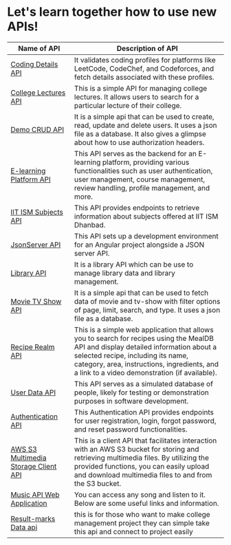 # **Let's learn together how to use new APIs!**

| Name of API | Description of API |
|---|---|
|[Coding Details API](./CodingDetails_API)| It validates coding profiles for platforms like LeetCode, CodeChef, and Codeforces, and fetch details associated with these profiles.|
|[College Lectures API](./College_Lectures_API)| This is a simple API for managing college lectures. It allows users to search for a particular lecture of their college.|
|[Demo CRUD API](./Demo_CRUD_API)| It is a simple api that can be used to create, read, update and delete users. It uses a json file as a database. It also gives a glimpse about how to use authorization headers.|
|[E-learning Platform API](./E-learning_Platform_API)|This API serves as the backend for an E-learning platform, providing various functionalities such as user authentication, user management, course management, review handling, profile management, and more. | 
|[IIT ISM Subjects API](./IIT-ism-subjects-api)|This API provides endpoints to retrieve information about subjects offered at IIT ISM Dhanbad.|
|[JsonServer API](./JsonServer_API)|This API sets up a development environment for an Angular project alongside a JSON server API. |
|[Library API](./LibraryApi)|It is a library API which can be use to manage library data and library management.|
|[Movie TV Show API](./Movie_Tv_Show_API)|It is a simple api that can be used to fetch data of movie and tv-show with filter options of page, limit, search, and type. It uses a json file as a database.|
|[Recipe Realm API](./Recipe_Realm_API)|This is a simple web application that allows you to search for recipes using the MealDB API and display detailed information about a selected recipe, including its name, category, area, instructions, ingredients, and a link to a video demonstration (if available).|
|[User Data API](./UserDataAPI)|This API serves as a simulated database of people, likely for testing or demonstration purposes in software development.|
|[Authentication API](./auth_API/)|This Authentication API provides endpoints for user registration, login, forgot password, and reset password functionalities. |
|[AWS S3 Multimedia Storage Client API](./aws-client-api/)|This is a client API that facilitates interaction with an AWS S3 bucket for storing and retrieving multimedia files. By utilizing the provided functions, you can easily upload and download multimedia files to and from the S3 bucket.|
|[Music API Web Application](./music-api/)|You can access any song and listen to it. Below are some useful links and information.|
[Result-marks Data api ](./Result-marks_API/)|this is for those who want  to make college management  project they can simple take this api and connect to project easily|
